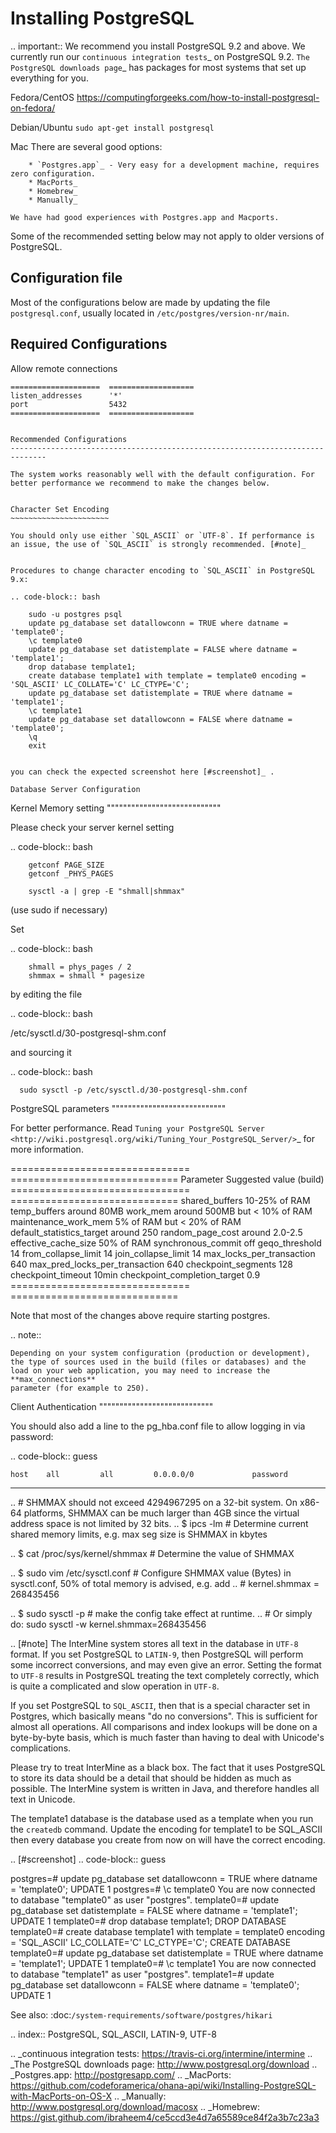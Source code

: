 Installing PostgreSQL
======================

.. important::
  We recommend you install PostgreSQL 9.2 and above. We currently run our `continuous integration tests`_ on PostgreSQL 9.2. `The PostgreSQL downloads page`_ has packages for most systems that set up everything for you.

Fedora/CentOS
	https://computingforgeeks.com/how-to-install-postgresql-on-fedora/

Debian/Ubuntu
	`sudo apt-get install postgresql`

Mac
    There are several good options:

        * `Postgres.app`_ - Very easy for a development machine, requires zero configuration.
        * MacPorts_
        * Homebrew_
        * Manually_

    We have had good experiences with Postgres.app and Macports.

Some of the recommended setting below may not apply to older versions of PostgreSQL.

Configuration file
-------------------
Most of the configurations below are made by updating the file `postgresql.conf`, usually located in `/etc/postgres/version-nr/main`.

Required Configurations
---------------------------------------

Allow remote connections
~~~~~~~~~~~~~~~~~~~~~~~~
====================  ===================
listen_addresses      '*'
port                  5432
====================  ===================


Recommended Configurations
------------------------------------------------------------------------------

The system works reasonably well with the default configuration. For better performance we recommend to make the changes below.


Character Set Encoding
~~~~~~~~~~~~~~~~~~~~~~

You should only use either `SQL_ASCII` or `UTF-8`. If performance is an issue, the use of `SQL_ASCII` is strongly recommended. [#note]_


Procedures to change character encoding to `SQL_ASCII` in PostgreSQL 9.x:

.. code-block:: bash

	sudo -u postgres psql
	update pg_database set datallowconn = TRUE where datname = 'template0';
	\c template0
	update pg_database set datistemplate = FALSE where datname = 'template1';
	drop database template1;
	create database template1 with template = template0 encoding = 'SQL_ASCII' LC_COLLATE='C' LC_CTYPE='C';
	update pg_database set datistemplate = TRUE where datname = 'template1';
	\c template1
	update pg_database set datallowconn = FALSE where datname = 'template0';
	\q
	exit


you can check the expected screenshot here [#screenshot]_ .

Database Server Configuration
~~~~~~~~~~~~~~~~~~~~~~~~~~~~~

Kernel Memory setting
""""""""""""""""""""""""""""

Please check your server kernel setting

.. code-block:: bash

        getconf PAGE_SIZE
        getconf _PHYS_PAGES

        sysctl -a | grep -E "shmall|shmmax"

(use sudo if necessary)

Set

.. code-block:: bash

        shmall = phys_pages / 2
        shmmax = shmall * pagesize

by editing the file

.. code-block:: bash

   /etc/sysctl.d/30-postgresql-shm.conf

and sourcing it

.. code-block:: bash

      sudo sysctl -p /etc/sysctl.d/30-postgresql-shm.conf



PostgreSQL parameters
""""""""""""""""""""""""""""


For better performance. Read `Tuning your PostgreSQL Server <http://wiki.postgresql.org/wiki/Tuning_Your_PostgreSQL_Server/>`_ for more information.


===============================   =============================
Parameter                         Suggested value (build)
===============================   =============================
shared_buffers			  10-25% of RAM
temp_buffers  			  around 80MB
work_mem  			  around 500MB but < 10% of RAM
maintenance_work_mem  		  5% of RAM    but < 20% of RAM
default_statistics_target  	  around 250
random_page_cost  		  around 2.0-2.5
effective_cache_size  		  50% of RAM
synchronous_commit                off
geqo_threshold  		  14
from_collapse_limit  		  14
join_collapse_limit  		  14
max_locks_per_transaction 	  640
max_pred_locks_per_transaction 	  640
checkpoint_segments 		  128
checkpoint_timeout 		  10min
checkpoint_completion_target      0.9
===============================   =============================


Note that most of the changes above require starting postgres.

.. note::

	Depending on your system configuration (production or development), the type of sources used in the build (files or databases) and the load on your web application, you may need to increase the
	**max_connections**
	parameter (for example to 250).


Client Authentication
""""""""""""""""""""""""""""

You should also add a line to the pg_hba.conf file to allow logging in via password:

.. code-block:: guess

	host    all         all         0.0.0.0/0             password



----------------------------------------------------------------------




..        # SHMMAX should not exceed 4294967295 on a 32-bit system. On x86-64 platforms, SHMMAX can be much larger than 4GB since the virtual address space is not limited by 32 bits.
..	$ ipcs -lm # Determine current shared memory limits, e.g. max seg size is SHMMAX in kbytes

..	$ cat /proc/sys/kernel/shmmax # Determine the value of SHMMAX

..	$ sudo vim /etc/sysctl.conf # Configure SHMMAX value (Bytes) in sysctl.conf, 50% of total memory is advised, e.g. add
..	# kernel.shmmax = 268435456

..	$ sudo sysctl -p # make the config take effect at runtime.
..	# Or simply do: sudo sysctl -w kernel.shmmax=268435456



.. [#note]
   The InterMine system stores all text in the database in `UTF-8` format. If you set PostgreSQL to `LATIN-9`, then PostgreSQL will perform some incorrect conversions, and may even give an error. Setting the format to `UTF-8` results in PostgreSQL treating the text completely correctly, which is quite a complicated and slow operation in `UTF-8`.

   If you set PostgreSQL to `SQL_ASCII`, then that is a special character set in Postgres, which basically means "do no conversions". This is sufficient for almost all operations. All comparisons and index lookups will be done on a byte-by-byte basis, which is much faster than having to deal with Unicode's complications.

   Please try to treat InterMine as a black box. The fact that it uses PostgreSQL to store its data should be a detail that should be hidden as much as possible. The InterMine system is written in Java, and therefore handles all text in Unicode.

   The template1 database is the database used as a template when you run the `createdb` command. Update the encoding for template1 to be SQL_ASCII then every database you create from now on will have the correct encoding.


.. [#screenshot]
.. code-block:: guess

   postgres=# update pg_database set datallowconn = TRUE where datname = 'template0';
   UPDATE 1
   postgres=# \c template0
   You are now connected to database "template0" as user "postgres".
   template0=# update pg_database set datistemplate = FALSE where datname = 'template1';
   UPDATE 1
   template0=# drop database template1;
   DROP DATABASE
   template0=# create database template1 with template = template0 encoding = 'SQL_ASCII' LC_COLLATE='C'    LC_CTYPE='C';
   CREATE DATABASE
   template0=# update pg_database set datistemplate = TRUE where datname = 'template1';
   UPDATE 1
   template0=# \c template1
   You are now connected to database "template1" as user "postgres".
   template1=# update pg_database set datallowconn = FALSE where datname = 'template0';
   UPDATE 1


See also: :doc:`/system-requirements/software/postgres/hikari`

.. index:: PostgreSQL, SQL_ASCII, LATIN-9, UTF-8

.. _continuous integration tests: https://travis-ci.org/intermine/intermine
.. _The PostgreSQL downloads page: http://www.postgresql.org/download
.. _Postgres.app: http://postgresapp.com/
.. _MacPorts: https://github.com/codeforamerica/ohana-api/wiki/Installing-PostgreSQL-with-MacPorts-on-OS-X
.. _Manually: http://www.postgresql.org/download/macosx
.. _Homebrew: https://gist.github.com/ibraheem4/ce5ccd3e4d7a65589ce84f2a3b7c23a3
